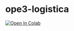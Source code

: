 # ope3-logistica

[![Open In Colab](https://colab.research.google.com/assets/colab-badge.svg)](https://github.com/JuanCruzC97/ope3-logistica/blob/main/interface.ipynb)
